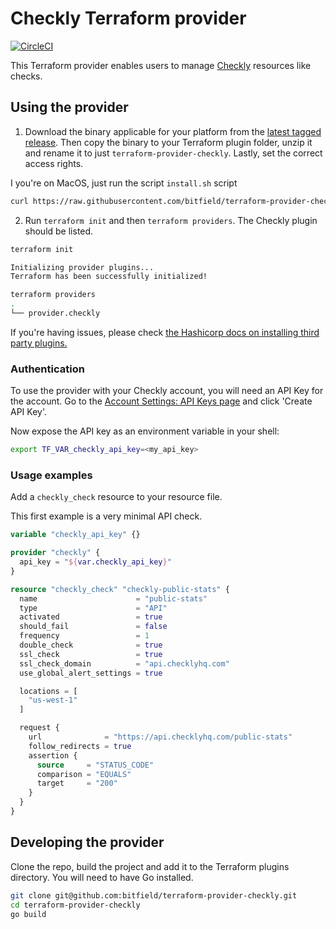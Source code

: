 # Checkly Terraform provider

[![CircleCI](https://circleci.com/gh/bitfield/terraform-provider-checkly/tree/master.svg?style=svg)](https://circleci.com/gh/bitfield/terraform-provider-checkly/tree/master)

This Terraform provider enables users to manage [Checkly](https://checklyhq.com) resources like checks.

## Using the provider

1. Download the binary applicable for your platform from the [latest tagged release](https://github.com/bitfield/terraform-provider-checkly/releases).
Then copy the binary to your Terraform plugin folder, unzip it and rename it to just `terraform-provider-checkly`. Lastly, set the correct access rights.


I you're on MacOS, just run the script `install.sh` script

```bash
curl https://raw.githubusercontent.com/bitfield/terraform-provider-checkly/master/install.sh | sh
```


2. Run `terraform init` and then `terraform providers`. The Checkly plugin should be listed.

```bash
terraform init

Initializing provider plugins...
Terraform has been successfully initialized!

terraform providers
.
└── provider.checkly
```

If you're having issues, please check [the Hashicorp docs on installing third party plugins.](https://www.terraform.io/docs/configuration/providers.html#third-party-plugins)

### Authentication

To use the provider with your Checkly account, you will need an API Key for the account. Go to the [Account Settings: API Keys page](https://app.checklyhq.com/account/api-keys) and click 'Create API Key'.

Now expose the API key as an environment variable in your shell:

```bash
export TF_VAR_checkly_api_key=<my_api_key>
```

### Usage examples

Add a `checkly_check` resource to your resource file.

This first example is a very minimal API check.

```terraform
variable "checkly_api_key" {}

provider "checkly" {
  api_key = "${var.checkly_api_key}"
}

resource "checkly_check" "checkly-public-stats" {
  name                      = "public-stats"
  type                      = "API"
  activated                 = true
  should_fail               = false
  frequency                 = 1
  double_check              = true
  ssl_check                 = true
  ssl_check_domain          = "api.checklyhq.com"
  use_global_alert_settings = true

  locations = [
    "us-west-1"
  ]

  request {
    url              = "https://api.checklyhq.com/public-stats"
    follow_redirects = true
    assertion {
      source     = "STATUS_CODE"
      comparison = "EQUALS"
      target     = "200"
    }
  }
}
```

## Developing the provider

Clone the repo, build the project and add it to the Terraform plugins directory. You will need to have Go installed.

```bash
git clone git@github.com:bitfield/terraform-provider-checkly.git
cd terraform-provider-checkly
go build
```